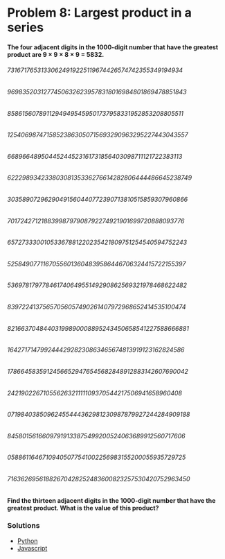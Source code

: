 # Problem 8: Largest product in a series

#### The four adjacent digits in the 1000-digit number that have the greatest product are 9 × 9 × 8 × 9 = 5832.

###### 73167176531330624919225119674426574742355349194934
###### 96983520312774506326239578318016984801869478851843
###### 85861560789112949495459501737958331952853208805511
###### 12540698747158523863050715693290963295227443043557
###### 66896648950445244523161731856403098711121722383113
###### 62229893423380308135336276614282806444486645238749
###### 30358907296290491560440772390713810515859307960866
###### 70172427121883998797908792274921901699720888093776
###### 65727333001053367881220235421809751254540594752243
###### 52584907711670556013604839586446706324415722155397
###### 53697817977846174064955149290862569321978468622482
###### 83972241375657056057490261407972968652414535100474
###### 82166370484403199890008895243450658541227588666881
###### 16427171479924442928230863465674813919123162824586
###### 17866458359124566529476545682848912883142607690042
###### 24219022671055626321111109370544217506941658960408
###### 07198403850962455444362981230987879927244284909188
###### 84580156166097919133875499200524063689912560717606
###### 05886116467109405077541002256983155200055935729725
###### 71636269561882670428252483600823257530420752963450

#### Find the thirteen adjacent digits in the 1000-digit number that have the greatest product. What is the value of this product?


### Solutions

+ [Python](Problem_8.py)
+ [Javascript](Problem_8.js)